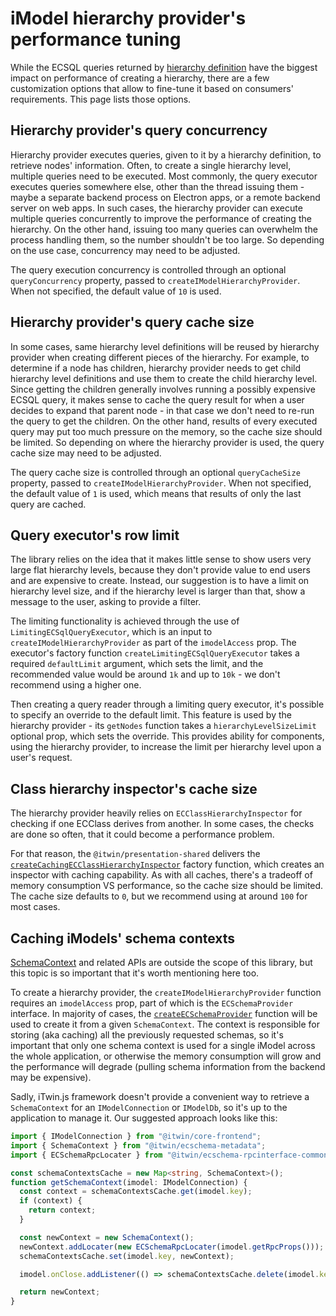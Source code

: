 # iModel hierarchy provider's performance tuning

While the ECSQL queries returned by [hierarchy definition](./HierarchyDefinition.md) have the biggest impact on performance of creating a hierarchy, there are a few customization options that allow to fine-tune it based on consumers' requirements. This page lists those options.

## Hierarchy provider's query concurrency

Hierarchy provider executes queries, given to it by a hierarchy definition, to retrieve nodes' information. Often, to create a single hierarchy level, multiple queries need to be executed. Most commonly, the query executor executes queries somewhere else, other than the thread issuing them - maybe a separate backend process on Electron apps, or a remote backend server on web apps. In such cases, the hierarchy provider can execute multiple queries concurrently to improve the performance of creating the hierarchy. On the other hand, issuing too many queries can overwhelm the process handling them, so the number shouldn't be too large. So depending on the use case, concurrency may need to be adjusted.

The query execution concurrency is controlled through an optional `queryConcurrency` property, passed to `createIModelHierarchyProvider`. When not specified, the default value of `10` is used.

## Hierarchy provider's query cache size

In some cases, same hierarchy level definitions will be reused by hierarchy provider when creating different pieces of the hierarchy. For example, to determine if a node has children, hierarchy provider needs to get child hierarchy level definitions and use them to create the child hierarchy level. Since getting the children generally involves running a possibly expensive ECSQL query, it makes sense to cache the query result for when a user decides to expand that parent node - in that case we don't need to re-run the query to get the children. On the other hand, results of every executed query may put too much pressure on the memory, so the cache size should be limited. So depending on where the hierarchy provider is used, the query cache size may need to be adjusted.

The query cache size is controlled through an optional `queryCacheSize` property, passed to `createIModelHierarchyProvider`. When not specified, the default value of `1` is used, which means that results of only the last query are cached.

## Query executor's row limit

The library relies on the idea that it makes little sense to show users very large flat hierarchy levels, because they don't provide value to end users and are expensive to create. Instead, our suggestion is to have a limit on hierarchy level size, and if the hierarchy level is larger than that, show a message to the user, asking to provide a filter.

The limiting functionality is achieved through the use of `LimitingECSqlQueryExecutor`, which is an input to `createIModelHierarchyProvider` as part of the `imodelAccess` prop. The executor's factory function `createLimitingECSqlQueryExecutor` takes a required `defaultLimit` argument, which sets the limit, and the recommended value would be around `1k` and up to `10k` - we don't recommend using a higher one.

Then creating a query reader through a limiting query executor, it's possible to specify an override to the default limit. This feature is used by the hierarchy provider - its `getNodes` function takes a `hierarchyLevelSizeLimit` optional prop, which sets the override. This provides ability for components, using the hierarchy provider, to increase the limit per hierarchy level upon a user's request.

## Class hierarchy inspector's cache size

The hierarchy provider heavily relies on `ECClassHierarchyInspector` for checking if one ECClass derives from another. In some cases, the checks are done so often, that it could become a performance problem.

For that reason, the `@itwin/presentation-shared` delivers the [`createCachingECClassHierarchyInspector`](https://github.com/iTwin/presentation/blob/master/packages/shared/README.md#ecclasshierarchyinspector--createcachingecclasshierarchyinspector) factory function, which creates an inspector with caching capability. As with all caches, there's a tradeoff of memory consumption VS performance, so the cache size should be limited. The cache size defaults to `0`, but we recommend using at around `100` for most cases.

## Caching iModels' schema contexts

[SchemaContext](https://www.itwinjs.org/reference/ecschema-metadata/context/schemacontext/) and related APIs are outside the scope of this library, but this topic is so important that it's worth mentioning here too.

To create a hierarchy provider, the `createIModelHierarchyProvider` function requires an `imodelAccess` prop, part of which is the `ECSchemaProvider` interface. In majority of cases, the [`createECSchemaProvider`](https://github.com/iTwin/presentation/blob/master/packages/core-interop/README.md#createECSchemaProvider) function will be used to create it from a given `SchemaContext`. The context is responsible for storing (aka caching) all the previously requested schemas, so it's important that only one schema context is used for a single iModel across the whole application, or otherwise the memory consumption will grow and the performance will degrade (pulling schema information from the backend may be expensive).

Sadly, iTwin.js framework doesn't provide a convenient way to retrieve a `SchemaContext` for an `IModelConnection` or `IModelDb`, so it's up to the application to manage it. Our suggested approach looks like this:

<!-- [[include: [Presentation.Hierarchies.PerformanceTuning.Imports, Presentation.Hierarchies.PerformanceTuning.CachingSchemaContexts], ts]] -->
<!-- BEGIN EXTRACTION -->

```ts
import { IModelConnection } from "@itwin/core-frontend";
import { SchemaContext } from "@itwin/ecschema-metadata";
import { ECSchemaRpcLocater } from "@itwin/ecschema-rpcinterface-common";

const schemaContextsCache = new Map<string, SchemaContext>();
function getSchemaContext(imodel: IModelConnection) {
  const context = schemaContextsCache.get(imodel.key);
  if (context) {
    return context;
  }

  const newContext = new SchemaContext();
  newContext.addLocater(new ECSchemaRpcLocater(imodel.getRpcProps()));
  schemaContextsCache.set(imodel.key, newContext);

  imodel.onClose.addListener(() => schemaContextsCache.delete(imodel.key));

  return newContext;
}
```

<!-- END EXTRACTION -->
